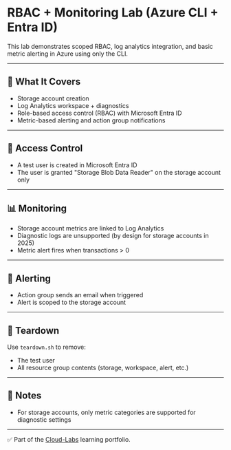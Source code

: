 # RBAC + Monitoring Lab (Azure CLI + Entra ID)

This lab demonstrates scoped RBAC, log analytics integration, and basic metric alerting in Azure using only the CLI.

---

## 🔧 What It Covers

- Storage account creation
- Log Analytics workspace + diagnostics
- Role-based access control (RBAC) with Microsoft Entra ID
- Metric-based alerting and action group notifications

---

## 🔐 Access Control

- A test user is created in Microsoft Entra ID
- The user is granted "Storage Blob Data Reader" on the storage account only

---

## 📊 Monitoring

- Storage account metrics are linked to Log Analytics
- Diagnostic logs are unsupported (by design for storage accounts in 2025)
- Metric alert fires when transactions > 0

---

## 🔔 Alerting

- Action group sends an email when triggered
- Alert is scoped to the storage account

---

## 🧼 Teardown

Use `teardown.sh` to remove:
- The test user
- All resource group contents (storage, workspace, alert, etc.)

---

## 📎 Notes

- For storage accounts, only metric categories are supported for diagnostic settings

---

✅ Part of the [Cloud-Labs](https://github.com/ikoviko/Cloud-Labs) learning portfolio.
